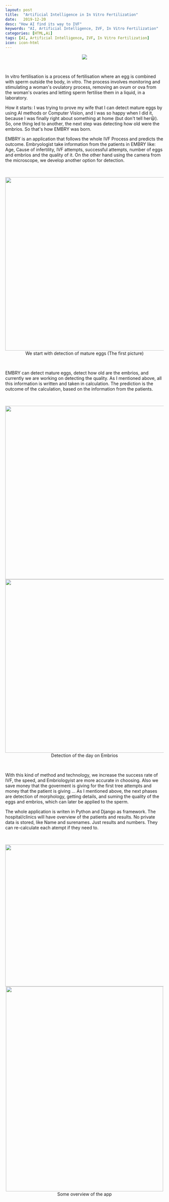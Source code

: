 ```yaml
---
layout: post
title:  "Artificial Intelligence in In Vitro Fertilization"
date:   2019-12-20
desc: "How AI find its way to IVF"
keywords: "AI, Artificial Intelligence, IVF, In Vitro Fertilization"
categories: [HTML,Ai]
tags: [AI, Artificial Intelligence, IVF, In Vitro Fertilization]
icon: icon-html
---
```

<center>
<img src="/static/assets/img/blog/ai/embry/ai-ivf-09.png"  />
</center>
<p>&nbsp;</p>

In vitro fertilisation is a process of fertilisation where an egg is combined with sperm outside the body, in vitro. The process involves monitoring and stimulating a woman's ovulatory process, removing an ovum or ova from the woman's ovaries and letting sperm fertilise them in a liquid, in a laboratory.

How it starts:
I was trying to prove my wife that I can detect mature eggs by using AI methods or Computer Vision, and I was so happy when I did it, because I was finally right about something at home (but don't tell her😃). So, one thing led to another, the next step was detecting how old were the embrios. So that's how EMBRY was born. 

EMBRY is an application that follows the whole IVF Process and predicts the outcome. Embryologist take information from the patients in EMBRY like: 
Age, Cause of infertility, IVF attempts, successful attempts, number of eggs and embrios and the quality of it. On the other hand using the camera from the microscope, we develop another option for detection. 
<p>&nbsp;</p>

<center>
<img src="/static/assets/img/blog/ai/embry/mature_egg.png" width="600" height="550" />
<figcaption>We start with detection of mature eggs (The first picture)</figcaption>
</center>
<p>&nbsp;</p>
 
EMBRY can detect mature eggs, detect how old are the embrios, and currently we are working on detecting the quality. As I mentioned above, all this information is written and taken in calculation. The prediction is the outcome of the calculation, based on the information from the patients. 
<p>&nbsp;</p> 
 
<center>
<img src="/static/assets/img/blog/ai/embry/day3.png" width="600" height="550" /><img src="/static/assets/img/blog/ai/embry/day5.png" width="600" height="550"/>
<figcaption>Detection of the day on Embrios</figcaption>
</center>
<p>&nbsp;</p>

With this kind of method and technology, we increase the success rate of IVF, the speed, and Embriologyist are more accurate in choosing.
Also we save money that the goverment is giving for the first tree attempts and money that the patient is giving ... 
As I mentioned above, the next phases are detection of morphology, getting details, and suming the quality of the eggs and embrios, which can later be applied to the sperm.

The whole application is writen in Python and Django as framework. The hospital/clinics will have overview of the patients and results. No private data is stored, like Name and surenames. Just results and numbers. They can re-calculate each atempt if they need to. 
<p>&nbsp;</p>

<center>
<img src="/static/assets/img/blog/ai/embry/overview.png" width="800" height="450" /><img src="/static/assets/img/blog/ai/embry/rezults.png" width="500" height="650"/>
<figcaption>Some overview of the app</figcaption>
</center>
